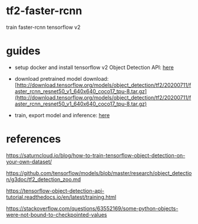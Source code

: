 # tf2-faster-rcnn
train faster-rcnn tensorflow v2

# guides
- setup docker and install tensorflow v2 Object Detection API: [here](docs/setup.md)

- download pretrained model download: [http://download.tensorflow.org/models/object_detection/tf2/20200711/faster_rcnn_resnet50_v1_640x640_coco17_tpu-8.tar.gz](http://download.tensorflow.org/models/object_detection/tf2/20200711/faster_rcnn_resnet50_v1_640x640_coco17_tpu-8.tar.gz)

- train, export model and inference: [here](docs/cmd.md)

# references

https://saturncloud.io/blog/how-to-train-tensorflow-object-detection-on-your-own-dataset/

https://github.com/tensorflow/models/blob/master/research/object_detection/g3doc/tf2_detection_zoo.md

https://tensorflow-object-detection-api-tutorial.readthedocs.io/en/latest/training.html

https://stackoverflow.com/questions/63552169/some-python-objects-were-not-bound-to-checkpointed-values
